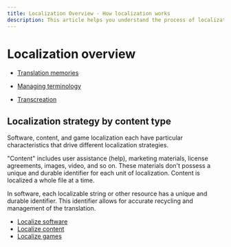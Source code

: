 ```yaml
---
title: Localization Overview - How localization works
description: This article helps you understand the process of localization and strategies for localizing different types of content.
---
```


# Localization overview

- [Translation memories](translation-memories.md)

- [Managing terminology](managing-terminology.md)

- [Transcreation](transcreation.md)

## Localization strategy by content type

Software, content, and game localization each have particular characteristics that drive different localization strategies.

"Content" includes user assistance (help), marketing materials, license agreements, images, video, and so on.
These materials don't possess a unique and durable identifier for each unit of localization.
Content is localized a whole file at a time.

In software, each localizable string or other resource has a unique and durable identifier.
This identifier allows for accurate recycling and management of the translation.

- [Localize software](localize-software.md)
- [Localize content](localize-content.md)
- [Localize games](localize-games.md)
